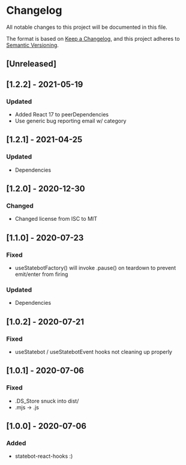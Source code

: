 # Changelog
All notable changes to this project will be documented in this file.

The format is based on [Keep a Changelog](https://keepachangelog.com/en/1.0.0/),
and this project adheres to [Semantic Versioning](https://semver.org/spec/v2.0.0.html).

## [Unreleased]

## [1.2.2] - 2021-05-19
### Updated
- Added React 17 to peerDependencies
- Use generic bug reporting email w/ category

## [1.2.1] - 2021-04-25
### Updated
- Dependencies

## [1.2.0] - 2020-12-30
### Changed
- Changed license from ISC to MIT

## [1.1.0] - 2020-07-23
### Fixed
- useStatebotFactory() will invoke .pause() on teardown to prevent
  emit/enter from firing

### Updated
- Dependencies

## [1.0.2] - 2020-07-21
### Fixed
- useStatebot / useStatebotEvent hooks not cleaning up properly

## [1.0.1] - 2020-07-06
### Fixed
- .DS_Store snuck into dist/
- .mjs -> .js

## [1.0.0] - 2020-07-06
### Added
- statebot-react-hooks :)
